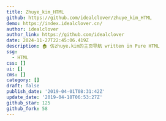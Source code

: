 ```yaml
---
title: Zhuye_kim_HTML
github: https://github.com/idealclover/zhuye_kim_HTML
demo: https://index.idealclover.cn/
author: idealclover
author_link: https://github.com/idealclover
date: 2024-11-27T22:45:06.419Z
description: 🏠 仿zhuye.kim的主页导航 written in Pure HTML
ssg:
  - HTML
css: []
ui: []
cms: []
category: []
draft: false
publish_date: '2019-04-01T08:31:42Z'
update_date: '2019-04-18T06:53:27Z'
github_star: 125
github_fork: 58
---
```

